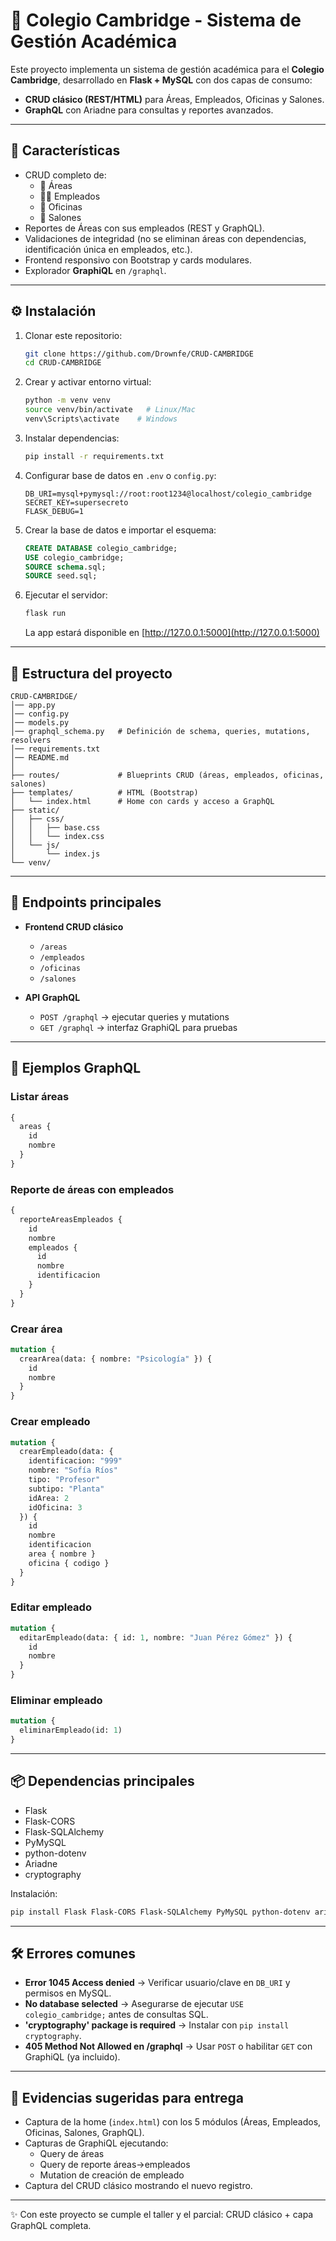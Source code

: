 # 🏫 Colegio Cambridge - Sistema de Gestión Académica

Este proyecto implementa un sistema de gestión académica para el **Colegio Cambridge**, desarrollado en **Flask + MySQL** con dos capas de consumo:

- **CRUD clásico (REST/HTML)** para Áreas, Empleados, Oficinas y Salones.
- **GraphQL** con Ariadne para consultas y reportes avanzados.

---

## 🚀 Características

- CRUD completo de:
  - 📌 Áreas
  - 👩‍🏫 Empleados
  - 🏢 Oficinas
  - 🏫 Salones
- Reportes de Áreas con sus empleados (REST y GraphQL).
- Validaciones de integridad (no se eliminan áreas con dependencias, identificación única en empleados, etc.).
- Frontend responsivo con Bootstrap y cards modulares.
- Explorador **GraphiQL** en `/graphql`.

---

## ⚙️ Instalación

1. Clonar este repositorio:

   ```bash
   git clone https://github.com/Drownfe/CRUD-CAMBRIDGE
   cd CRUD-CAMBRIDGE
   ```

2. Crear y activar entorno virtual:

   ```bash
   python -m venv venv
   source venv/bin/activate   # Linux/Mac
   venv\Scripts\activate    # Windows
   ```

3. Instalar dependencias:

   ```bash
   pip install -r requirements.txt
   ```

4. Configurar base de datos en `.env` o `config.py`:

   ```env
   DB_URI=mysql+pymysql://root:root1234@localhost/colegio_cambridge
   SECRET_KEY=supersecreto
   FLASK_DEBUG=1
   ```

5. Crear la base de datos e importar el esquema:

   ```sql
   CREATE DATABASE colegio_cambridge;
   USE colegio_cambridge;
   SOURCE schema.sql;
   SOURCE seed.sql;
   ```

6. Ejecutar el servidor:

   ```bash
   flask run
   ```

   La app estará disponible en [http://127.0.0.1:5000](http://127.0.0.1:5000)

---

## 📂 Estructura del proyecto

```
CRUD-CAMBRIDGE/
│── app.py
│── config.py
│── models.py
│── graphql_schema.py   # Definición de schema, queries, mutations, resolvers
│── requirements.txt
│── README.md
│
├── routes/             # Blueprints CRUD (áreas, empleados, oficinas, salones)
├── templates/          # HTML (Bootstrap)
│   └── index.html      # Home con cards y acceso a GraphQL
├── static/
│   ├── css/
│   │   ├── base.css
│   │   └── index.css
│   └── js/
│       └── index.js
└── venv/
```

---

## 🔗 Endpoints principales

- **Frontend CRUD clásico**
  - `/areas`
  - `/empleados`
  - `/oficinas`
  - `/salones`

- **API GraphQL**
  - `POST /graphql` → ejecutar queries y mutations
  - `GET /graphql` → interfaz GraphiQL para pruebas

---

## 🧩 Ejemplos GraphQL

### Listar áreas
```graphql
{
  areas {
    id
    nombre
  }
}
```

### Reporte de áreas con empleados
```graphql
{
  reporteAreasEmpleados {
    id
    nombre
    empleados {
      id
      nombre
      identificacion
    }
  }
}
```

### Crear área
```graphql
mutation {
  crearArea(data: { nombre: "Psicología" }) {
    id
    nombre
  }
}
```

### Crear empleado
```graphql
mutation {
  crearEmpleado(data: {
    identificacion: "999"
    nombre: "Sofía Ríos"
    tipo: "Profesor"
    subtipo: "Planta"
    idArea: 2
    idOficina: 3
  }) {
    id
    nombre
    identificacion
    area { nombre }
    oficina { codigo }
  }
}
```

### Editar empleado
```graphql
mutation {
  editarEmpleado(data: { id: 1, nombre: "Juan Pérez Gómez" }) {
    id
    nombre
  }
}
```

### Eliminar empleado
```graphql
mutation {
  eliminarEmpleado(id: 1)
}
```

---

## 📦 Dependencias principales

- Flask
- Flask-CORS
- Flask-SQLAlchemy
- PyMySQL
- python-dotenv
- Ariadne
- cryptography

Instalación:

```bash
pip install Flask Flask-CORS Flask-SQLAlchemy PyMySQL python-dotenv ariadne cryptography
```

---

## 🛠️ Errores comunes

- **Error 1045 Access denied** → Verificar usuario/clave en `DB_URI` y permisos en MySQL.
- **No database selected** → Asegurarse de ejecutar `USE colegio_cambridge;` antes de consultas SQL.
- **'cryptography' package is required** → Instalar con `pip install cryptography`.
- **405 Method Not Allowed en /graphql** → Usar `POST` o habilitar `GET` con GraphiQL (ya incluido).

---

## 📸 Evidencias sugeridas para entrega

- Captura de la home (`index.html`) con los 5 módulos (Áreas, Empleados, Oficinas, Salones, GraphQL).
- Capturas de GraphiQL ejecutando:
  - Query de áreas
  - Query de reporte áreas→empleados
  - Mutation de creación de empleado
- Captura del CRUD clásico mostrando el nuevo registro.

---

✨ Con este proyecto se cumple el taller y el parcial: CRUD clásico + capa GraphQL completa.
